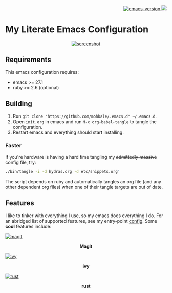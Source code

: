 <div align="right">
  <a href="https://www.gnu.org/software/emacs/">
    <img alt="emacs-version" src="https://img.shields.io/badge/emacs-v27.1-blue"/>
  </a>
  <a href="https://github.com/mohkale/.emacs.d/actions?query=workflow%3Abuild">
    <img src="https://github.com/mohkale/.emacs.d/workflows/build/badge.svg" />
  </a>
</div>

# My Literate Emacs Configuration

<div style="display: flex; justify-content: center;" align="center">
  <a href="./.github/main.png" target="_blank">
    <img alt="screenshot" src="./.github/main.png" style="max-width: 800px;" />
  </a>
</div>

## Requirements
This emacs configuration requires:
- emacs >= 27.1
- ruby >= 2.6 (optional)

## Building
1. Run `git clone "https://github.com/mohkale/.emacs.d" ~/.emacs.d`.
2. Open `init.org` in emacs and run `M-x org-babel-tangle` to tangle
   the configuration.
3. Restart emacs and everything should start installing.

### Faster
If you're hardware is having a hard time tangling my ~~admittedly massive~~
config file, try:

```bash
./bin/tangle -i -d hydras.org -d etc/snippets.org'
```

The script depends on ruby and automatically tangles an org file (and any
other dependent org files) when one of their tangle targets are out of date.

## Features
I like to tinker with everything I use, so my emacs does everything I do. For an
abridged list of supported features, see my entry-point [config](./init.org#config).
Some **cool** features include:


<div>
  <div>
    <a href="./.github/magit.png" target="_blank">
      <img alt="magit" src="./.github/magit.png" title="magit" />
    </a>
    <p align="center"><b>Magit</b></p>
  </div>

  <div>
    <a href="./.github/ivy.png" target="_blank">
      <img alt="ivy" src="./.github/ivy.png" title="ivy" />
    </a>
    <p align="center"><b>ivy</b></p>
  </div>

  <div>
    <a href="./.github/rust.png" target="_blank">
      <img alt="rust" src="./.github/rust.png" title="rust" />
    </a>
    <p align="center"><b>rust</b></p>
  </div>
</div>
